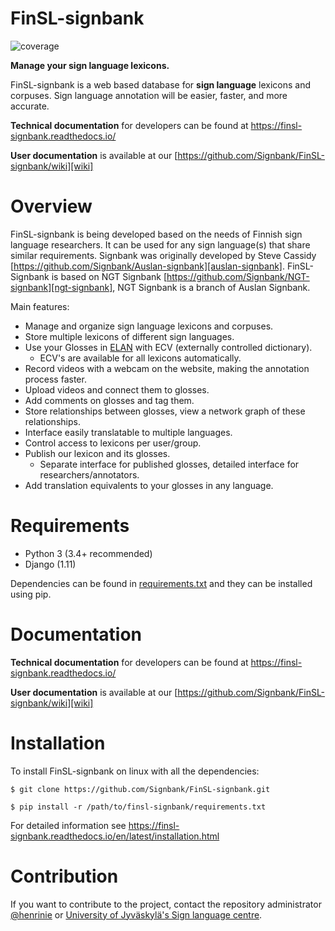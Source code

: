 # FinSL-signbank

![coverage](https://rawgit.com/Signbank/FinSL-signbank/master/coverage.svg)

**Manage your sign language lexicons.**

FinSL-signbank is a web based database for **sign language** lexicons and corpuses.
Sign language annotation will be easier, faster, and more accurate.

**Technical documentation** for developers can be found at https://finsl-signbank.readthedocs.io/

**User documentation** is available at our [https://github.com/Signbank/FinSL-signbank/wiki][wiki]

# Overview

FinSL-signbank is being developed based on the needs of Finnish sign language researchers. It can be used for any sign language(s) that share similar requirements.
Signbank was originally developed by Steve Cassidy [https://github.com/Signbank/Auslan-signbank][auslan-signbank]. FinSL-Signbank is based on NGT Signbank [https://github.com/Signbank/NGT-signbank][ngt-signbank], NGT Signbank is a branch of Auslan Signbank.

Main features:
* Manage and organize sign language lexicons and corpuses.
* Store multiple lexicons of different sign languages.
* Use your Glosses in [ELAN][elan-link] with ECV (externally controlled dictionary).
    * ECV's are available for all lexicons automatically.
* Record videos with a webcam on the website, making the annotation process faster.
* Upload videos and connect them to glosses.
* Add comments on glosses and tag them.
* Store relationships between glosses, view a network graph of these relationships.
* Interface easily translatable to multiple languages.
* Control access to lexicons per user/group.
* Publish our lexicon and its glosses.
    * Separate interface for published glosses, detailed interface for researchers/annotators.
* Add translation equivalents to your glosses in any language.

# Requirements

* Python 3 (3.4+ recommended)
* Django (1.11)

Dependencies can be found in [requirements.txt][requirements.txt] and they can be installed using pip.

# Documentation

**Technical documentation** for developers can be found at https://finsl-signbank.readthedocs.io/

**User documentation** is available at our [https://github.com/Signbank/FinSL-signbank/wiki][wiki]

# Installation

To install FinSL-signbank on linux with all the dependencies:

    $ git clone https://github.com/Signbank/FinSL-signbank.git

    $ pip install -r /path/to/finsl-signbank/requirements.txt

For detailed information see https://finsl-signbank.readthedocs.io/en/latest/installation.html

# Contribution

If you want to contribute to the project, contact the repository administrator [@henrinie][admin] or [University of Jyväskylä's Sign language centre][vkk-english].

[requirements.txt]: https://github.com/Signbank/FinSL-signbank/blob/master/requirements.txt
[vkk-english]: http://viittomakielenkeskus.jyu.fi/inenglish.html
[wiki]: https://github.com/Signbank/FinSL-signbank/wiki
[wiki-install]: https://github.com/Signbank/FinSL-signbank/wiki/Install
[auslan-signbank]: https://github.com/Signbank/Auslan-signbank
[ngt-signbank]: https://github.com/Signbank/NGT-signbank
[elan-link]: https://tla.mpi.nl/tools/tla-tools/elan/
[sqlite-link]: https://www.sqlite.org/
[admin]: https://github.com/henrinie
